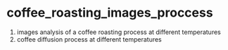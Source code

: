 # coffee_roasting_images_proccess
1) images analysis of a coffee roasting process at different temperatures 
2) coffee diffusion process at different temperatures 

